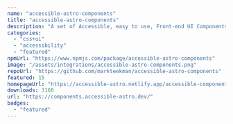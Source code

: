 ```yaml
---
name: "accessible-astro-components"
title: "accessible-astro-components"
description: "A set of Accessible, easy to use, Front-end UI Components for Astro."
categories:
  - "css+ui"
  - "accessibility"
  - "featured"
npmUrl: "https://www.npmjs.com/package/accessible-astro-components"
image: "/assets/integrations/accessible-astro-components.png"
repoUrl: "https://github.com/markteekman/accessible-astro-components"
featured: 15
homepageUrl: "https://accessible-astro.netlify.app/accessible-components/"
downloads: 3168
url: "https://components.accessible-astro.dev/"
badges:
  - "featured"
---
```

